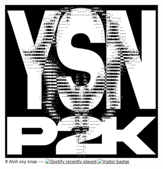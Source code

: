 <img src="ysnp2k.png"/>
# Aloh soy snap
---
<a href="https://open.spotify.com/user/31ycrjaqg2t25h2ncemofwt6qtjm" target="_blank">
  <img src="https://spotify-recently-played-readme.vercel.app/api?user=31ycrjaqg2t25h2ncemofwt6qtjm&count=5&unique=true" alt="Spotify recently played" />
</a>

<a href="https://github.com/yungsnap">
  <img src="https://visitor-badge.laobi.icu/badge?page_id=yungsnap.yungsnap" alt="Visitor badge" />
</a>
